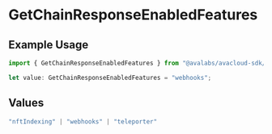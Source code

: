 # GetChainResponseEnabledFeatures

## Example Usage

```typescript
import { GetChainResponseEnabledFeatures } from "@avalabs/avacloud-sdk/models/components";

let value: GetChainResponseEnabledFeatures = "webhooks";
```

## Values

```typescript
"nftIndexing" | "webhooks" | "teleporter"
```